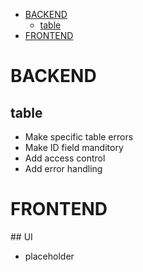 - [BACKEND](#backend)
  - [table](#table)
- [FRONTEND](#frontend)

# BACKEND

## table

- Make specific table errors
- Make ID field manditory
- Add access control
- Add error handling

# FRONTEND

## UI

- placeholder
